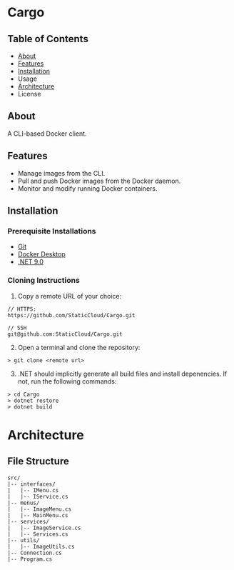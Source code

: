 # Cargo

## Table of Contents
- [About](#About)
- [Features](#Features)
- [Installation](#Installation)
- Usage
- [Architecture](#Architecture)
- License

## About
A CLI-based Docker client.

## Features
- Manage images from the CLI.
- Pull and push Docker images from the Docker daemon.
- Monitor and modify running Docker containers.

## Installation

### Prerequisite Installations
- [Git](https://git-scm.com/downloads)
- [Docker Desktop](https://www.docker.com/products/docker-desktop/)
- [.NET 9.0](https://dotnet.microsoft.com/en-us/download)

### Cloning Instructions

1. Copy a remote URL of your choice:  
``` 
// HTTPS:
https://github.com/StaticCloud/Cargo.git
```

```
// SSH
git@github.com:StaticCloud/Cargo.git
```

2. Open a terminal and clone the repository:
```
> git clone <remote url>
```

3. .NET should implicitly generate all build files and install depenencies. If not, run the following commands:
```
> cd Cargo
> dotnet restore
> dotnet build
```

# Architecture

## File Structure
```
src/
|-- interfaces/
|   |-- IMenu.cs
|   |-- IService.cs
|-- menus/
|   |-- ImageMenu.cs
|   |-- MainMenu.cs
|-- services/
|   |-- ImageService.cs
|   |-- Services.cs
|-- utils/
|   |-- ImageUtils.cs
|-- Connection.cs
|-- Program.cs
```

